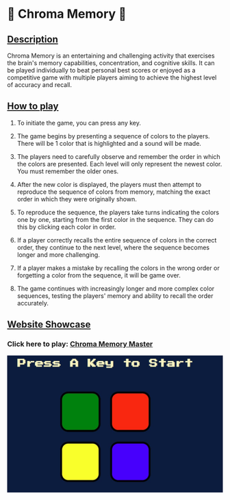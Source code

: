 # 🧠 Chroma Memory 🧠

## <ins>Description</ins>
Chroma Memory is an entertaining and challenging activity that exercises the brain's memory capabilities, concentration, and cognitive skills. It can be played individually to beat personal best scores or enjoyed as a competitive game with multiple players aiming to achieve the highest level of accuracy and recall.

## <ins>How to play</ins>
1. To initiate the game, you can press any key.

2. The game begins by presenting a sequence of colors to the players. There will be 1 color that is highlighted and a sound will be made. 

3. The players need to carefully observe and remember the order in which the colors are presented. Each level will only represent the newest color. You must remember the older ones.

4. After the new color is displayed, the players must then attempt to reproduce the sequence of colors from memory, matching the exact order in which they were originally shown.

5. To reproduce the sequence, the players take turns indicating the colors one by one, starting from the first color in the sequence. They can do this by clicking each color in order. 

6. If a player correctly recalls the entire sequence of colors in the correct order, they continue to the next level, where the sequence becomes longer and more challenging.

7. If a player makes a mistake by recalling the colors in the wrong order or forgetting a color from the sequence, it will be game over.

8. The game continues with increasingly longer and more complex color sequences, testing the players' memory and ability to recall the order accurately.

## <ins>Website Showcase</ins>
### Click here to play: [Chroma Memory Master](https://tiomeko.github.io/simon-says/)

![CM Homepage](./assets/images/cmHomepage.JPG)